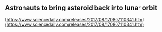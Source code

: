 ## Astronauts to bring asteroid back into lunar orbit
  
  [https://www.sciencedaily.com/releases/2017/08/170807110341.htm](https://www.sciencedaily.com/releases/2017/08/170807110341.htm)